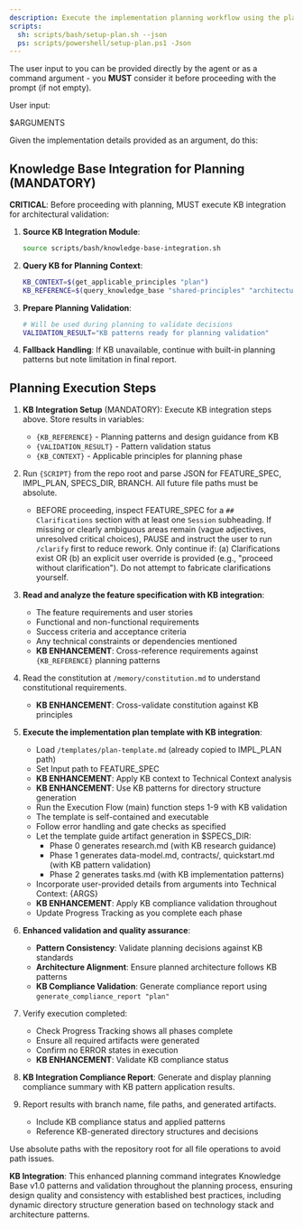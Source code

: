 ```yaml
---
description: Execute the implementation planning workflow using the plan template to generate design artifacts.
scripts:
  sh: scripts/bash/setup-plan.sh --json
  ps: scripts/powershell/setup-plan.ps1 -Json
---
```


The user input to you can be provided directly by the agent or as a command argument - you **MUST** consider it before proceeding with the prompt (if not empty).

User input:

$ARGUMENTS

Given the implementation details provided as an argument, do this:

## Knowledge Base Integration for Planning (MANDATORY)

**CRITICAL**: Before proceeding with planning, MUST execute KB integration for architectural validation:

1. **Source KB Integration Module**:

   ```bash
   source scripts/bash/knowledge-base-integration.sh
   ```

2. **Query KB for Planning Context**:

   ```bash
   KB_CONTEXT=$(get_applicable_principles "plan")
   KB_REFERENCE=$(query_knowledge_base "shared-principles" "architecture design patterns best practices")
   ```

3. **Prepare Planning Validation**:

   ```bash
   # Will be used during planning to validate decisions
   VALIDATION_RESULT="KB patterns ready for planning validation"
   ```

4. **Fallback Handling**: If KB unavailable, continue with built-in planning patterns but note limitation in final report.

## Planning Execution Steps

1. **KB Integration Setup** (MANDATORY):
   Execute KB integration steps above. Store results in variables:

   - `{KB_REFERENCE}` - Planning patterns and design guidance from KB
   - `{VALIDATION_RESULT}` - Pattern validation status
   - `{KB_CONTEXT}` - Applicable principles for planning phase

2. Run `{SCRIPT}` from the repo root and parse JSON for FEATURE_SPEC, IMPL_PLAN, SPECS_DIR, BRANCH. All future file paths must be absolute.

   - BEFORE proceeding, inspect FEATURE_SPEC for a `## Clarifications` section with at least one `Session` subheading. If missing or clearly ambiguous areas remain (vague adjectives, unresolved critical choices), PAUSE and instruct the user to run `/clarify` first to reduce rework. Only continue if: (a) Clarifications exist OR (b) an explicit user override is provided (e.g., "proceed without clarification"). Do not attempt to fabricate clarifications yourself.

3. **Read and analyze the feature specification with KB integration**:

   - The feature requirements and user stories
   - Functional and non-functional requirements
   - Success criteria and acceptance criteria
   - Any technical constraints or dependencies mentioned
   - **KB ENHANCEMENT**: Cross-reference requirements against `{KB_REFERENCE}` planning patterns

4. Read the constitution at `/memory/constitution.md` to understand constitutional requirements.

   - **KB ENHANCEMENT**: Cross-validate constitution against KB principles

5. **Execute the implementation plan template with KB integration**:

   - Load `/templates/plan-template.md` (already copied to IMPL_PLAN path)
   - Set Input path to FEATURE_SPEC
   - **KB ENHANCEMENT**: Apply KB context to Technical Context analysis
   - **KB ENHANCEMENT**: Use KB patterns for directory structure generation
   - Run the Execution Flow (main) function steps 1-9 with KB validation
   - The template is self-contained and executable
   - Follow error handling and gate checks as specified
   - Let the template guide artifact generation in $SPECS_DIR:
     - Phase 0 generates research.md (with KB research guidance)
     - Phase 1 generates data-model.md, contracts/, quickstart.md (with KB pattern validation)
     - Phase 2 generates tasks.md (with KB implementation patterns)
   - Incorporate user-provided details from arguments into Technical Context: {ARGS}
   - **KB ENHANCEMENT**: Apply KB compliance validation throughout
   - Update Progress Tracking as you complete each phase

6. **Enhanced validation and quality assurance**:

   - **Pattern Consistency**: Validate planning decisions against KB standards
   - **Architecture Alignment**: Ensure planned architecture follows KB patterns
   - **KB Compliance Validation**: Generate compliance report using `generate_compliance_report "plan"`

7. Verify execution completed:

   - Check Progress Tracking shows all phases complete
   - Ensure all required artifacts were generated
   - Confirm no ERROR states in execution
   - **KB ENHANCEMENT**: Validate KB compliance status

8. **KB Integration Compliance Report**:
   Generate and display planning compliance summary with KB pattern application results.

9. Report results with branch name, file paths, and generated artifacts.
   - Include KB compliance status and applied patterns
   - Reference KB-generated directory structures and decisions

Use absolute paths with the repository root for all file operations to avoid path issues.

**KB Integration**: This enhanced planning command integrates Knowledge Base v1.0 patterns and validation throughout the planning process, ensuring design quality and consistency with established best practices, including dynamic directory structure generation based on technology stack and architecture patterns.
